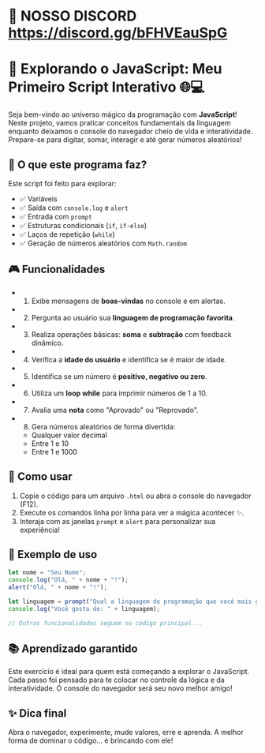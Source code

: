 # 🌟 NOSSO DISCORD https://discord.gg/bFHVEauSpG
# 🌟 Explorando o JavaScript: Meu Primeiro Script Interativo 🌐💻

Seja bem-vindo ao universo mágico da programação com **JavaScript**! Neste projeto, vamos praticar conceitos fundamentais da linguagem enquanto deixamos o console do navegador cheio de vida e interatividade. Prepare-se para digitar, somar, interagir e até gerar números aleatórios!

## 🧠 O que este programa faz?

Este script foi feito para explorar:

- ✅ Variáveis
- ✅ Saída com `console.log` e `alert`
- ✅ Entrada com `prompt`
- ✅ Estruturas condicionais (`if`, `if-else`)
- ✅ Laços de repetição (`while`)
- ✅ Geração de números aleatórios com `Math.random`

## 🎮 Funcionalidades

- 1. Exibe mensagens de **boas-vindas** no console e em alertas.
- 2. Pergunta ao usuário sua **linguagem de programação favorita**.
- 3. Realiza operações básicas: **soma** e **subtração** com feedback dinâmico.
- 4. Verifica a **idade do usuário** e identifica se é maior de idade.
- 5. Identifica se um número é **positivo, negativo ou zero**.
- 6. Utiliza um **loop while** para imprimir números de 1 a 10.
- 7. Avalia uma **nota** como "Aprovado" ou "Reprovado".
- 8. Gera números aleatórios de forma divertida:
  - Qualquer valor decimal
  - Entre 1 e 10
  - Entre 1 e 1000

## 🚀 Como usar

1. Copie o código para um arquivo `.html` ou abra o console do navegador (F12).
2. Execute os comandos linha por linha para ver a mágica acontecer ✨.
3. Interaja com as janelas `prompt` e `alert` para personalizar sua experiência!

## 🧩 Exemplo de uso

```javascript
let nome = "Seu Nome";
console.log("Olá, " + nome + "!");
alert("Olá, " + nome + "!");

let linguagem = prompt("Qual a linguagem de programação que você mais gosta?");
console.log("Você gosta de: " + linguagem);

// Outras funcionalidades seguem no código principal...
```

## 📚 Aprendizado garantido

Este exercício é ideal para quem está começando a explorar o JavaScript. Cada passo foi pensado para te colocar no controle da lógica e da interatividade. O console do navegador será seu novo melhor amigo!

## ✨ Dica final

Abra o navegador, experimente, mude valores, erre e aprenda. A melhor forma de dominar o código... é brincando com ele!
